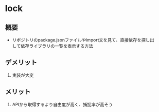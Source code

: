 # lock

## 概要
- リポジトリのpackage.jsonファイルやimport文を見て、直接依存を探し出して依存ライブラリの一覧を表示する方法

## デメリット
1. 実装が大変

## メリット
1. APIから取得するより自由度が高く、捕捉率が高そう 
